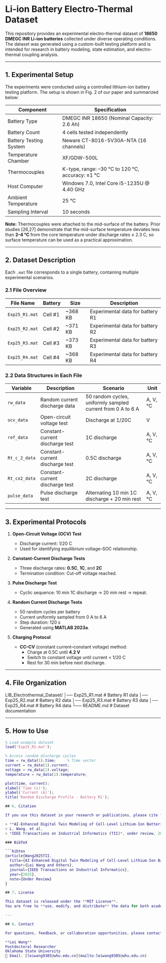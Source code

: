 # Li-ion Battery Electro-Thermal Dataset

This repository provides an experimental electro-thermal dataset of **18650 DMEGC INR Li-ion batteries** collected under diverse operating conditions. The dataset was generated using a custom-built testing platform and is intended for research in battery modeling, state estimation, and electro-thermal coupling analysis.

---

## **1. Experimental Setup**

The experiments were conducted using a controlled lithium-ion battery testing platform. The setup is shown in Fig. 2 of our paper and summarized below:

| **Component**          | **Specification**                           |
|-----------------------|-------------------------------------------|
| Battery Type         | DMEGC INR 18650 (Nominal Capacity: 2.6 Ah) |
| Battery Count       | 4 cells tested independently |
| Battery Testing System | Neware CT-8016-5V30A-NTA (16 channels) |
| Temperature Chamber | XF/GDW-500L |
| Thermocouples | K-type, range: –30 °C to 120 °C, accuracy: ±1 °C |
| Host Computer | Windows 7.0, Intel Core i5-1235U @ 4.40 GHz |
| Ambient Temperature | 25 °C |
| Sampling Interval | 10 seconds |

**Note:** Thermocouples were attached to the mid-surface of the battery. Prior studies [26,27] demonstrate that the mid-surface temperature deviates less than **2–4 °C** from the core temperature under discharge rates ≤ 2.3 C, so surface temperature can be used as a practical approximation.

---

## **2. Dataset Description**

Each `.mat` file corresponds to a single battery, containing multiple experimental scenarios.

### **2.1 File Overview**

| **File Name**    | **Battery** | **Size** | **Description** |
|-----------------|-------------|----------|------------------|
| `Exp25_R1.mat` | Cell #1     | ~368 KB  | Experimental data for battery R1 |
| `Exp25_R2.mat` | Cell #2     | ~371 KB  | Experimental data for battery R2 |
| `Exp25_R3.mat` | Cell #3     | ~373 KB  | Experimental data for battery R3 |
| `Exp25_R4.mat` | Cell #4     | ~368 KB  | Experimental data for battery R4 |

### **2.2 Data Structures in Each File**

| **Variable**    | **Description** | **Scenario** | **Unit** |
|-----------------|------------------|-------------|----------|
| `rw_data`      | Random current discharge data | 50 random cycles, uniformly sampled current from 0 A to 6 A | A, V, °C |
| `ocv_data`     | Open-circuit voltage test | Discharge at 1/20C | V |
| `ref_data`     | Constant-current discharge test | 1C discharge | A, V, °C |
| `Rt_c_2_data`  | Constant-current discharge test | 0.5C discharge | A, V, °C |
| `Rt_cx2_data`  | Constant-current discharge test | 2C discharge | A, V, °C |
| `pulse_data`   | Pulse discharge test | Alternating 10 min 1C discharge + 20 min rest | A, V, °C |

---

## **3. Experimental Protocols**

1) **Open-Circuit Voltage (OCV) Test**  
   - Discharge current: 1/20 C  
   - Used for identifying equilibrium voltage–SOC relationship.

2) **Constant-Current Discharge Tests**  
   - Three discharge rates: **0.5C**, **1C**, and **2C**  
   - Termination condition: Cut-off voltage reached.

3) **Pulse Discharge Test**  
   - Cyclic sequence: 10 min 1C discharge → 20 min rest → repeat.  

4) **Random Current Discharge Tests**  
   - 50 random cycles per battery  
   - Current uniformly sampled from 0 A to 6 A  
   - Step duration: 120 s  
   - Generated using **MATLAB 2023a**.

5) **Charging Protocol**  
   - **CC–CV** (constant current–constant voltage) method:  
     - Charge at 0.5C until **4.2 V**  
     - Switch to constant voltage until current < 1/20 C  
     - Rest for 30 min before next discharge.

---

## **4. File Organization**

LIB_Electrothermal_Dataset/
│── Exp25_R1.mat # Battery R1 data
│── Exp25_R2.mat # Battery R2 data
│── Exp25_R3.mat # Battery R3 data
│── Exp25_R4.mat # Battery R4 data
└── README.md # Dataset documentation


---

## **5. How to Use**

```matlab
% Load example dataset
load('Exp25_R1.mat');

% Access random discharge cycles
time = rw_data(1).time;     % Time vector
current = rw_data(1).current;
voltage = rw_data(1).voltage;
temperature = rw_data(1).temperature;

plot(time, current);
xlabel('Time (s)');
ylabel('Current (A)');
title('Random Discharge Profile - Battery R1');

## 6. Citation

If you use this dataset in your research or publications, please cite the following paper:

> **AI-Enhanced Digital Twin Modeling of Cell-Level Lithium-Ion Batteries via Cross-Task Attention-Based Multi-Task Learning**  
> L. Wang, et al.  
> *IEEE Transactions on Industrial Informatics (TII)*, under review, 2025.

### BibTeX

```bibtex
@article{Wang2025TII,
  title={AI-Enhanced Digital Twin Modeling of Cell-Level Lithium-Ion Batteries via Cross-Task Attention-Based Multi-Task Learning},
  author={Lei Wang and Others},
  journal={IEEE Transactions on Industrial Informatics},
  year={2025},
  note={Under Review}
}

## 7. License

This dataset is released under the **MIT License**.  
You are free to **use, modify, and distribute** the data for both academic and commercial purposes, **provided proper attribution is given**.

---

## 8. Contact

For questions, feedback, or collaboration opportunities, please contact:

**Lei Wang**  
Postdoctoral Researcher  
Oklahoma State University  
📧 Email: [leiwang9305@whu.edu.cn](mailto:leiwang9305@whu.edu.cn)

